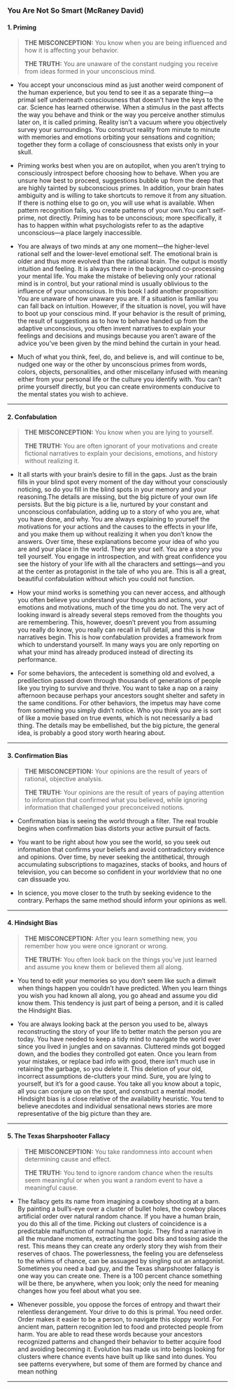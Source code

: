 ### You Are Not So Smart (McRaney David)


#### 1. Priming

> **THE MISCONCEPTION:** You know when you are being influenced and how it is affecting your behavior.
> 
> **THE TRUTH:** You are unaware of the constant nudging you receive from ideas formed in your unconscious mind.

- You accept your unconscious mind as just another weird component of the human experience, but you tend to see it as a separate thing—a primal self underneath consciousness that doesn’t have the keys to the car. Science has learned otherwise. When a stimulus in the past affects the way you behave and think or the way you perceive another stimulus later on, it is called priming. Reality isn’t a vacuum where you objectively survey your surroundings. You construct reality from minute to minute with memories and emotions orbiting your sensations and cognition; together they form a collage of consciousness that exists only in your skull.

- Priming works best when you are on autopilot, when you aren’t trying to consciously introspect before choosing how to behave. When you are unsure how best to proceed, suggestions bubble up from the deep that are highly tainted by subconscious primes. In addition, your brain hates ambiguity and is willing to take shortcuts to remove it from any situation. If there is nothing else to go on, you will use what is available. When pattern recognition fails, you create patterns of your own.You can’t self-prime, not directly. Priming has to be unconscious; more specifically, it has to happen within what psychologists refer to as the adaptive unconscious—a place largely inaccessible.

- You are always of two minds at any one moment—the higher-level rational self and the lower-level emotional self. The emotional brain is older and thus more evolved than the rational brain. The output is mostly intuition and feeling. It is always there in the background co-processing your mental life. You make the mistake of believing only your rational mind is in control, but your rational mind is usually oblivious to the influence of your unconscious. In this book I add another proposition: You are unaware of how unaware you are. If a situation is familiar you can fall back on intuition. However, if the situation is novel, you will have to boot up your conscious mind. If your behavior is the result of priming, the result of suggestions as to how to behave handed up from the adaptive unconscious, you often invent narratives to explain your feelings and decisions and musings because you aren’t aware of the advice you’ve been given by the mind behind the curtain in your head.

- Much of what you think, feel, do, and believe is, and will continue to be, nudged one way or the other by unconscious primes from words, colors, objects, personalities, and other miscellany infused with meaning either from your personal life or the culture you identify with. You can’t prime yourself directly, but you can create environments conducive to the mental states you wish to achieve.

----

#### 2. Confabulation

> **THE MISCONCEPTION:** You know when you are lying to yourself.
>
>**THE TRUTH:** You are often ignorant of your motivations and create fictional narratives to explain your decisions, emotions, and history without realizing it.

- It all starts with your brain’s desire to fill in the gaps. Just as the brain fills in your blind spot every moment of the day without your consciously noticing, so do you fill in the blind spots in your memory and your reasoning.The details are missing, but the big picture of your own life persists. But the big picture is a lie, nurtured by your constant and unconscious confabulation, adding up to a story of who you are, what you have done, and why. You are always explaining to yourself the motivations for your actions and the causes to the effects in your life, and you make them up without realizing it when you don’t know the answers. Over time, these explanations become your idea of who you are and your place in the world. They are your self. You are a story you tell yourself. You engage in introspection, and with great confidence you see the history of your life with all the characters and settings—and you at the center as protagonist in the tale of who you are. This is all a great, beautiful confabulation without which you could not function.

- How your mind works is something you can never access, and although you often believe you understand your thoughts and actions, your emotions and motivations, much of the time you do not. The very act of looking inward is already several steps removed from the thoughts you are remembering. This, however, doesn’t prevent you from assuming you really do know, you really can recall in full detail, and this is how narratives begin. This is how confabulation provides a framework from which to understand yourself. In many ways you are only reporting on what your mind has already produced instead of directing its performance.

- For some behaviors, the antecedent is something old and evolved, a predilection passed down through thousands of generations of people like you trying to survive and thrive. You want to take a nap on a rainy afternoon because perhaps your ancestors sought shelter and safety in the same conditions. For other behaviors, the impetus may have come from something you simply didn’t notice. Who you think you are is sort of like a movie based on true events, which is not necessarily a bad thing. The details may be embellished, but the big picture, the general idea, is probably a good story worth hearing about.

---

#### 3. Confirmation Bias
> **THE MISCONCEPTION:** Your opinions are the result of years of rational, objective analysis.
>
> **THE TRUTH:** Your opinions are the result of years of paying attention to information that confirmed what you believed, while ignoring information that challenged your preconceived notions.

- Confirmation bias is seeing the world through a filter. The real trouble begins when confirmation bias distorts your active pursuit of facts.

- You want to be right about how you see the world, so you seek out information that confirms your beliefs and avoid contradictory evidence and opinions. Over time, by never seeking the antithetical, through accumulating subscriptions to magazines, stacks of books, and hours of television, you can become so confident in your worldview that no one can dissuade you.

- In science, you move closer to the truth by seeking evidence to the contrary. Perhaps the same method should inform your opinions as well.

---

#### 4. Hindsight Bias
> **THE MISCONCEPTION:** After you learn something new, you remember how you were once ignorant or wrong.
>
> **THE TRUTH:** You often look back on the things you’ve just learned and assume you knew them or believed them all along.

- You tend to edit your memories so you don’t seem like such a dimwit when things happen you couldn’t have predicted. When you learn things you wish you had known all along, you go ahead and assume you did know them. This tendency is just part of being a person, and it is called the Hindsight Bias.

- You are always looking back at the person you used to be, always reconstructing the story of your life to better match the person you are today. You have needed to keep a tidy mind to navigate the world ever since you lived in jungles and on savannas. Cluttered minds got bogged down, and the bodies they controlled got eaten. Once you learn from your mistakes, or replace bad info with good, there isn’t much use in retaining the garbage, so you delete it. This deletion of your old, incorrect assumptions de-clutters your mind. Sure, you are lying to yourself, but it’s for a good cause. You take all you know about a topic, all you can conjure up on the spot, and construct a mental model. Hindsight bias is a close relative of the availability heuristic. You tend to believe anecdotes and individual sensational news stories are more representative of the big picture than they are.

---


#### 5. The Texas Sharpshooter Fallacy
>**THE MISCONCEPTION:** You take randomness into account when determining cause and effect.
>
>**THE TRUTH:** You tend to ignore random chance when the results seem meaningful or when you want a random event to have a meaningful cause.

- The fallacy gets its name from imagining a cowboy shooting at a barn. By painting a bull’s-eye over a cluster of bullet holes, the cowboy places artificial order over natural random chance. If you have a human brain, you do this all of the time. Picking out clusters of coincidence is a predictable malfunction of normal human logic. They find a narrative in all the mundane moments, extracting the good bits and tossing aside the rest. This means they can create any orderly story they wish from their reserves of chaos. The powerlessness, the feeling you are defenseless to the whims of chance, can be assuaged by singling out an antagonist. Sometimes you need a bad guy, and the Texas sharpshooter fallacy is one way you can create one. There is a 100 percent chance something will be there, be anywhere, when you look; only the need for meaning changes how you feel about what you see.

- Whenever possible, you oppose the forces of entropy and thwart their relentless derangement. Your drive to do this is primal. You need order. Order makes it easier to be a person, to navigate this sloppy world. For ancient man, pattern recognition led to food and protected people from harm. You are able to read these words because your ancestors recognized patterns and changed their behavior to better acquire food and avoiding becoming it. Evolution has made us into beings looking for clusters where chance events have built up like sand into dunes. You see patterns everywhere, but some of them are formed by chance and mean nothing

---

